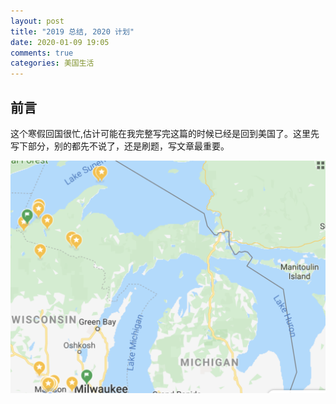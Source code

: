 ```yaml
---
layout: post
title: "2019 总结, 2020 计划"
date: 2020-01-09 19:05
comments: true
categories: 美国生活
---
```


## 前言

这个寒假回国很忙,估计可能在我完整写完这篇的时候已经是回到美国了。这里先写下部分，别的都先不说了，还是刷题，写文章最重要。

<!--more-->











<!--more-->



![Michigan Map](/images/NorthMichigan/NorthMichigan.png)

